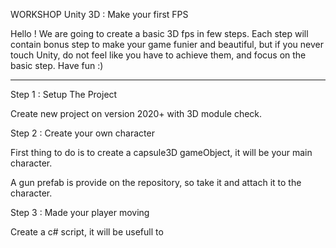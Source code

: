 WORKSHOP Unity 3D : Make your first FPS

Hello ! 
We are going to create a basic 3D fps in few steps. 
Each step will contain bonus step to make your game funier and beautiful, but if you never touch Unity, do not feel like
you have to achieve them, and focus on the basic step.
Have fun :)

___________________________________

Step 1 : Setup The Project

Create new project on version 2020+ with 3D module check.

Step 2 : Create your own character

First thing to do is to create a capsule3D gameObject, it will be your main character.

A gun prefab is provide on the repository, so take it and attach it to the character.

Step 3 : Made your player moving

Create a c# script, it will be usefull to 
